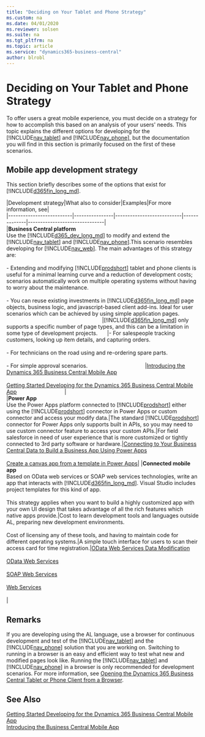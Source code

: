```yaml
---
title: "Deciding on Your Tablet and Phone Strategy"
ms.custom: na
ms.date: 04/01/2020
ms.reviewer: solsen
ms.suite: na
ms.tgt_pltfrm: na
ms.topic: article
ms.service: "dynamics365-business-central"
author: blrobl
---
```

# Deciding on Your Tablet and Phone Strategy
To offer users a great mobile experience, you must decide on a strategy for how to accomplish this based on an analysis of your users' needs. This topic explains the different options for developing for the [!INCLUDE[nav_tablet](includes/nav_tablet_md.md)] and [!INCLUDE[nav_phone](includes/nav_phone_md.md)], but the documentation you will find in this section is primarily focused on the first of these scenarios.  
  
## Mobile app development strategy  
This section briefly describes some of the options that exist for [!INCLUDE[d365fin_long_md](includes/d365fin_long_md.md)].    

|Development strategy|What also to consider|Examples|For more information, see|  
|--------------------------|----------------|---------------------------|--------------|-------------------------------|  
|**Business Central platform**<br />Use the [!INCLUDE[d365_dev_long_md](includes/d365_dev_long_md.md)] to modify and extend the [!INCLUDE[nav_tablet](includes/nav_tablet_md.md)] and [!INCLUDE[nav_phone](includes/nav_phone_md.md)].This scenario resembles developing for [!INCLUDE[nav_web](includes/nav_web_md.md)]. The main advantages of this strategy are: <br /><br />- Extending and modifying [!INCLUDE[prodshort](includes/prodshort.md)] tablet and phone clients is useful for a minimal learning curve and a reduction of development costs; scenarios automatically work on multiple operating systems without having to worry about the maintenance.<br /><br />- You can reuse existing investments in [!INCLUDE[d365fin_long_md](includes/d365fin_long_md.md)] page objects, business logic, and javascript-based client add-ins. Ideal for user scenarios which can be achieved by using simple application pages.<img width=250/>|[!INCLUDE[d365fin_long_md](includes/d365fin_long_md.md)] only supports a specific number of page types, and this can be a limitation in some type of development projects.<img width=25/>|- For salespeople tracking customers, looking up item details, and capturing orders.<br /><br />- For technicians on the road using and re-ordering spare parts.<br /><br />- For simple approval scenarios.<img width=150/>|[Introducing the Dynamics 365 Business Central Mobile App](devenv-introducing-business-central-mobile-app.md)<br /><br /> [Getting Started Developing for the Dynamics 365 Business Central Mobile App](devenv-getting-started-developing-business-central-mobile-app.md)<img width=125/>|  
|**Power App**<br />Use the Power Apps platform connected to [!INCLUDE[prodshort](includes/prodshort.md)] either using the [!INCLUDE[prodshort](includes/prodshort.md)] connector in Power Apps or custom connector and access your modify data.|The standard [!INCLUDE[prodshort](includes/prodshort.md)] connector for Power Apps only supports built in APIs, so you may need to use custom connector feature to access your custom APIs.|For field salesforce in need of user experience that is more customized or tightly connected to 3rd party software or hardware.|[Connecting to Your Business Central Data to Build a Business App Using Power Apps](https://docs.microsoft.com/dynamics365/business-central/across-how-use-financials-data-source-powerapps)<br /><br />[Create a canvas app from a template in Power Apps](https://docs.microsoft.com/powerapps/maker/canvas-apps/get-started-test-drive)|
|**Connected mobile app**<br />Based on OData web services or SOAP web services technologies, write an app that interacts with [!INCLUDE[d365fin_long_md](includes/d365fin_long_md.md)]. Visual Studio includes project templates for this kind of app.<br /><br /> This strategy applies when you want to build a highly customized app with your own UI design that takes advantage of all the rich features which native apps provide.|Cost to learn development tools and languages outside AL, preparing new development environments. <br /><br />Cost of licensing any of these tools, and having to maintain code for different operating systems.|A simple touch interface for users to scan their access card for time registration.|[OData Web Services Data Modification](../webservices/use-odata-to-modify-data.md)<br /><br /> [OData Web Services](../webservices/odata-web-services.md)<br /><br /> [SOAP Web Services](../webservices/soap-web-services.md)<br /><br /> [Web Services](../webservices/web-services.md)<br /><br />|  

## Remarks
If you are developing using the AL language, use a browser for continuous development and test of the [!INCLUDE[nav_tablet](includes/nav_tablet_md.md)] and the [!INCLUDE[nav_phone](includes/nav_phone_md.md)] solution that you are working on. Switching to running in a browser is an easy and efficient way to test what new and modified pages look like. Running the [!INCLUDE[nav_tablet](includes/nav_tablet_md.md)] and [!INCLUDE[nav_phone](includes/nav_phone_md.md)] in a browser is only recommended for development scenarios. For more information, see [Opening the Dynamics 365 Business Central Tablet or Phone Client from a Browser](devenv-opening-business-central-tablet-or-phone-client-from-browser.md).

## See Also  
 [Getting Started Developing for the Dynamics 365 Business Central Mobile App](devenv-getting-started-developing-business-central-mobile-app.md)  
 [Introducing the Business Central Mobile App](devenv-introducing-business-central-mobile-app.md)
